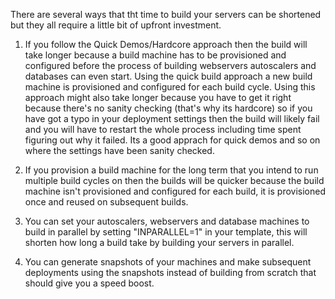 
There are several ways that tht time to build your servers can be shortened but they all require a little bit of upfront investment. 

1. If you follow the Quick Demos/Hardcore approach then the build will take longer because a build machine has to be provisioned and configured before the process of building webservers autoscalers and databases can even start. Using the quick build approach a new build machine is provisioned and configured for each build cycle. Using this approach might also take longer because you have to get it right because there's no sanity checking (that's why its hardcore) so if you have got a typo in your deployment settings then the build will likely fail and you will have to restart the whole process including time spent figuring out why it failed. Its a good apprach for quick demos and so on where the settings have been sanity checked.

2. If you provision a build machine for the long term that you intend to run multiple build cycles on then the builds will be quicker because the build machine isn't provisioned and configured for each build, it is provisioned once and reused on subsequent builds.

3. You can set your autoscalers, webservers and database machines to build in parallel by setting "INPARALLEL=1" in your template, this will shorten how long a build take by building your servers in parallel. 

4. You can generate snapshots of your machines and make subsequent deployments using the snapshots instead of building from scratch that should give you a speed boost. 
